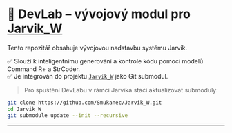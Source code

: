 # 🧠 DevLab – vývojový modul pro [Jarvik_W](https://github.com/Smukanec/Jarvik_W)

Tento repozitář obsahuje vývojovou nadstavbu systému Jarvik.

✅ Slouží k inteligentnímu generování a kontrole kódu pomocí modelů Command R+ a StrCoder.  
✅ Je integrován do projektu [`Jarvik_W`](https://github.com/Smukanec/Jarvik_W) jako Git submodul.

> Pro spuštění DevLabu v rámci Jarvika stačí aktualizovat submoduly:

```bash
git clone https://github.com/Smukanec/Jarvik_W.git
cd Jarvik_W
git submodule update --init --recursive
```

---
